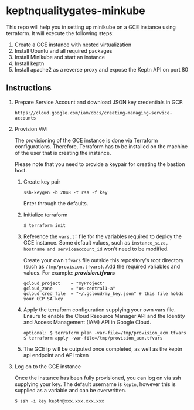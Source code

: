 # keptnqualitygates-minkube
This repo will help you in setting up minikube on a GCE instance using terraform.
It will execute the following steps:
1. Create a GCE instance with nested virtualization
1. Install Ubuntu and all required packages
1. Install Minikube and start an instance
1. Install keptn
1. Install apache2 as a reverse proxy and expose the Keptn API on port 80

## Instructions

1. Prepare Service Account and download JSON key credentials in GCP.

    ```
    https://cloud.google.com/iam/docs/creating-managing-service-accounts
    ```

1. Provision VM
    
    The provisioning of the GCE instance is done via Terraform configurations. Therefore, Terraform has to be installed on the machine of the user that is creating the instance. 
    
    Please note that you need to provide a keypair for creating the bastion host. 

    1. Create key pair
        ```
        ssh-keygen -b 2048 -t rsa -f key
        ```
        Enter through the defaults.
    
    1. Initialize terraform
        ```
        $ terraform init
        ```

    1. Reference the `vars.tf` file for the variables required to deploy the GCE instance. Some default values, such as `instance_size, hostname and serviceaccount_id` won't need to be modified.

       Create your own `tfvars` file outside this repository's root directory (such as `/tmp/provision.tfvars`). Add the required variables and values. For example:
        ***provision.tfvars***
        ```
        gcloud_project    = "myProject" 
        gcloud_zone       = "us-central1-a"
        gcloud_cred_file  = "~/.gcloud/my_key.json" # this file holds your GCP SA key
        ```

    1. Apply the terraform configuration supplying your own vars file. Ensure to enable the Cloud Resource Manager API and the Identity and Access Management (IAM) API in Google Cloud.
        ```
        optional: $ terraform plan -var-file=/tmp/provision_acm.tfvars
        $ terraform apply -var-file=/tmp/provision_acm.tfvars
        ```
    
    1. The GCE ip will be outputed once completed, as well as the keptn api endpoint and API token

1. Log on to the GCE instance

    Once the instance has been fully provisioned, you can log on via ssh supplying your key. The default username is `keptn`, however this is supplied as a variable and can be overwritten.
    ```
    $ ssh -i key keptn@xxx.xxx.xxx.xxx
    ```
